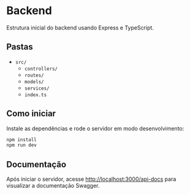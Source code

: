 # Backend

Estrutura inicial do backend usando Express e TypeScript.

## Pastas
- `src/`
  - `controllers/`
  - `routes/`
  - `models/`
  - `services/`
  - `index.ts`

## Como iniciar
Instale as dependências e rode o servidor em modo desenvolvimento:

```bash
npm install
npm run dev
```

## Documentação
Após iniciar o servidor, acesse [http://localhost:3000/api-docs](http://localhost:3000/api-docs) para visualizar a documentação Swagger.
